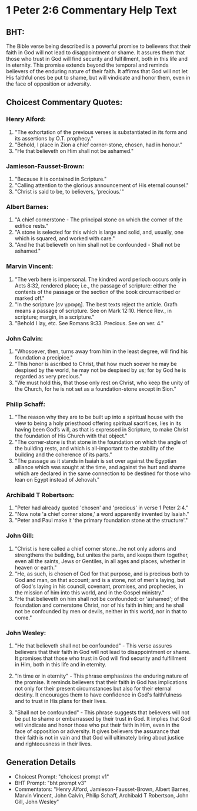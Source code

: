 # 1 Peter 2:6 Commentary Help Text

## BHT:
The Bible verse being described is a powerful promise to believers that their faith in God will not lead to disappointment or shame. It assures them that those who trust in God will find security and fulfillment, both in this life and in eternity. This promise extends beyond the temporal and reminds believers of the enduring nature of their faith. It affirms that God will not let His faithful ones be put to shame, but will vindicate and honor them, even in the face of opposition or adversity.

## Choicest Commentary Quotes:
### Henry Alford:
1. "The exhortation of the previous verses is substantiated in its form and its assertions by O.T. prophecy."
2. "Behold, I place in Zion a chief corner-stone, chosen, had in honour."
3. "He that believeth on Him shall not be ashamed."

### Jamieson-Fausset-Brown:
1. "Because it is contained in Scripture."
2. "Calling attention to the glorious announcement of His eternal counsel."
3. "Christ is said to be, to believers, 'precious.'"

### Albert Barnes:
1. "A chief cornerstone - The principal stone on which the corner of the edifice rests."
2. "A stone is selected for this which is large and solid, and, usually, one which is squared, and worked with care."
3. "And he that believeth on him shall not be confounded - Shall not be ashamed."

### Marvin Vincent:
1. "The verb here is impersonal. The kindred word perioch occurs only in Acts 8:32, rendered place; i.e., the passage of scripture: either the contents of the passage or the section of the book circumscribed or marked off."
2. "In the scripture [εν γραφη]. The best texts reject the article. Grafh means a passage of scripture. See on Mark 12:10. Hence Rev., in scripture; margin, in a scripture."
3. "Behold I lay, etc. See Romans 9:33. Precious. See on ver. 4."

### John Calvin:
1. "Whosoever, then, turns away from him in the least degree, will find his foundation a precipice."
2. "This honor is ascribed to Christ, that how much soever he may be despised by the world, he may not be despised by us; for by God he is regarded as very precious."
3. "We must hold this, that those only rest on Christ, who keep the unity of the Church, for he is not set as a foundation-stone except in Sion."

### Philip Schaff:
1. "The reason why they are to be built up into a spiritual house with the view to being a holy priesthood offering spiritual sacrifices, lies in its having been God’s will, as that is expressed in Scripture, to make Christ the foundation of His Church with that object." 
2. "The corner-stone is that stone in the foundation on which the angle of the building rests, and which is all-important to the stability of the building and the coherence of its parts." 
3. "The passage as it stands in Isaiah is set over against the Egyptian alliance which was sought at the time, and against the hurt and shame which are declared in the same connection to be destined for those who lean on Egypt instead of Jehovah."

### Archibald T Robertson:
1. "Peter had already quoted 'chosen' and 'precious' in verse 1 Peter 2:4."
2. "Now note 'a chief corner stone,' a word apparently invented by Isaiah."
3. "Peter and Paul make it 'the primary foundation stone at the structure'."

### John Gill:
1. "Christ is here called a chief corner stone...he not only adorns and strengthens the building, but unites the parts, and keeps them together, even all the saints, Jews or Gentiles, in all ages and places, whether in heaven or earth."
2. "He, as such, is chosen of God for that purpose, and is precious both to God and man, on that account; and is a stone, not of men's laying, but of God's laying in his council, covenant, promises, and prophecies, in the mission of him into this world, and in the Gospel ministry."
3. "He that believeth on him shall not be confounded: or 'ashamed'; of the foundation and cornerstone Christ, nor of his faith in him; and he shall not be confounded by men or devils, neither in this world, nor in that to come."

### John Wesley:
1. "He that believeth shall not be confounded" - This verse assures believers that their faith in God will not lead to disappointment or shame. It promises that those who trust in God will find security and fulfillment in Him, both in this life and in eternity.

2. "In time or in eternity" - This phrase emphasizes the enduring nature of the promise. It reminds believers that their faith in God has implications not only for their present circumstances but also for their eternal destiny. It encourages them to have confidence in God's faithfulness and to trust in His plans for their lives.

3. "Shall not be confounded" - This phrase suggests that believers will not be put to shame or embarrassed by their trust in God. It implies that God will vindicate and honor those who put their faith in Him, even in the face of opposition or adversity. It gives believers the assurance that their faith is not in vain and that God will ultimately bring about justice and righteousness in their lives.


## Generation Details
- Choicest Prompt: "choicest prompt v1"
- BHT Prompt: "bht prompt v3"
- Commentators: "Henry Alford, Jamieson-Fausset-Brown, Albert Barnes, Marvin Vincent, John Calvin, Philip Schaff, Archibald T Robertson, John Gill, John Wesley"
